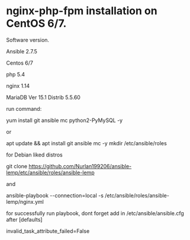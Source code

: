 # nginx-php-fpm installation on CentOS 6/7.

Software version.

Ansible 2.7.5

Centos 6/7

php 5.4

nginx 1.14

MariaDB Ver 15.1 Distrib 5.5.60



run command: 

yum install git ansible mc python2-PyMySQL -y

or

apt update && apt install git ansible mc -y
mkdir /etc/ansible/roles

for Debian liked distros

git clone https://github.com/Nurlan199206/ansible-lemp/etc/ansible/roles/ansible-lemp

and

ansible-playbook --connection=local -s /etc/ansible/roles/ansible-lemp/nginx.yml



for successfully run playbook, dont forget add in /etc/ansible/ansible.cfg after [defaults]

invalid_task_attribute_failed=False

